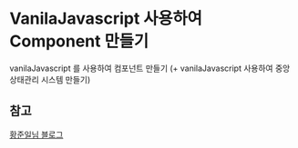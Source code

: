 # VanilaJavascript 사용하여 Component 만들기

vanilaJavascript 를 사용하여 컴포넌트 만들기
(+ vanilaJavascript 사용하여 중앙 상태관리 시스템 만들기)

## 참고

<a href='https://junilhwang.github.io/TIL/Javascript/Design/Vanilla-JS-Component/#%E1%84%87%E1%85%AE%E1%84%85%E1%85%A9%E1%86%A8-%E1%84%80%E1%85%A1%E1%87%80%E1%84%8B%E1%85%B5-%E1%84%87%E1%85%A9%E1%84%86%E1%85%A7%E1%86%AB-%E1%84%8C%E1%85%A9%E1%87%82%E1%84%8B%E1%85%B3%E1%86%AB-%E1%84%82%E1%85%A2%E1%84%8B%E1%85%AD%E1%86%BC
'>황준일님 블로그</a>
